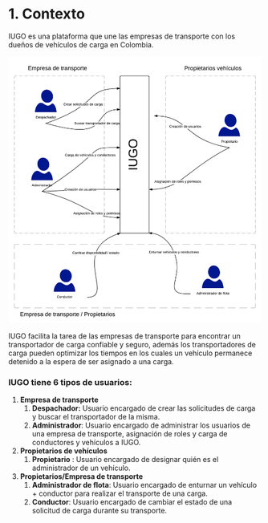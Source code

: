 # 1. Contexto
IUGO es una plataforma que une las empresas de transporte con los dueños de vehículos de carga en Colombia. 

![alt text][Context_Diagram]

IUGO facilita la tarea de las empresas de transporte  para encontrar un transportador de carga confiable y seguro, además los transportadores de carga pueden optimizar los tiempos en los cuales un vehículo permanece detenido a la espera de ser asignado a una carga.

### IUGO tiene 6 tipos de usuarios:
1. **Empresa de transporte** 
    1. **Despachador:** Usuario encargado de crear las solicitudes de carga y buscar el transportador de la misma.
    2. **Administrador**: Usuario encargado de administrar los usuarios de una empresa de transporte, asignación de roles y carga de conductores y vehículos a IUGO.
2. **Propietarios de vehículos**
    1. **Propietario** : Usuario encargado de designar quién es el administrador de un vehículo.
3. **Propietarios/Empresa de transporte**
    1. **Administrador de flota**: Usuario encargado de enturnar un vehículo + conductor para realizar el transporte de una carga.
    2. **Conductor**: Usuario encargado de cambiar el estado de una solicitud de carga durante su transporte.

[Context_Diagram]: ./assets/IUGO-context.png "https://www.lucidchart.com/documents/view/c41cd7f7-f578-4ce5-b239-06697e6b1652"